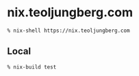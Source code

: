 # nix.teoljungberg.com

```
% nix-shell https://nix.teoljungberg.com
```

## Local

```
% nix-build test
```

